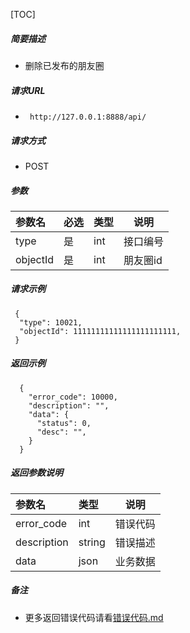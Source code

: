 [TOC]
    
##### 简要描述

- 删除已发布的朋友圈

##### 请求URL
- ` http://127.0.0.1:8888/api/`
  
##### 请求方式
- POST 

##### 参数

| 参数名      | 必选 | 类型  | 说明    |   
|:---------|:---|:----|-------|   
| type     | 是  | int | 接口编号  |   
| objectId | 是  | int | 朋友圈id |   

##### 请求示例

```
 {
  "type": 10021,
  "objectId": 11111111111111111111111,
 } 
```

##### 返回示例 

``` 
  {
    "error_code": 10000,
    "description": "",
    "data": {
      "status": 0,
      "desc": "",
    }
  }
```

##### 返回参数说明 

| 参数名         | 类型     | 说明   |   
|:------------|:-------|------|   
| error_code  | int    | 错误代码 |   
| description | string | 错误描述 |   
| data        | json   | 业务数据 |   

##### 备注 

- 更多返回错误代码请看[错误代码.md](../错误代码.md)

